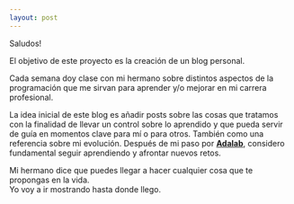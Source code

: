 ```yaml
---
layout: post
---
```

Saludos!


El objetivo de este proyecto es la creación de un blog personal.  

Cada semana doy clase con mi hermano sobre distintos aspectos de la programación que me sirvan para aprender y/o mejorar en mi carrera profesional.  

La idea inicial de este blog es añadir posts sobre las cosas que tratamos con la finalidad de llevar un control sobre lo aprendido y que pueda servir de guía en momentos clave para mí o para otros. También como una referencia sobre mi evolución. Después de mi paso por <a href="https://adalab.es/">**Adalab**</a>, considero fundamental seguir aprendiendo y afrontar nuevos retos. 

Mi hermano dice que puedes llegar a hacer cualquier cosa que te propongas en la vida.  
Yo voy a ir mostrando hasta donde llego.

